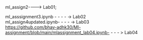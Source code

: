 ml_assign2----> Lab01;<br> 

ml_asssignment3.ipynb - - - - -> Lab02<br>
ml_assign4updated.ipynb- - - - -> Lab03<br>
https://github.com/bhav-adhk30/Ml-assignment/blob/main/mlassignment_lab04.ipynb- - - - > Lab04

